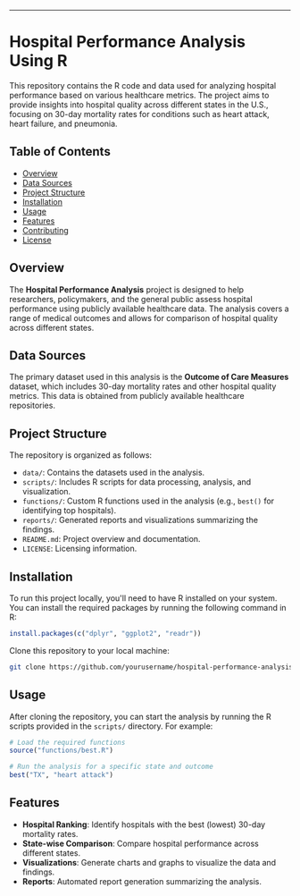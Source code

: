 

---

# Hospital Performance Analysis Using R

This repository contains the R code and data used for analyzing hospital performance based on various healthcare metrics. The project aims to provide insights into hospital quality across different states in the U.S., focusing on 30-day mortality rates for conditions such as heart attack, heart failure, and pneumonia.

## Table of Contents
- [Overview](#overview)
- [Data Sources](#data-sources)
- [Project Structure](#project-structure)
- [Installation](#installation)
- [Usage](#usage)
- [Features](#features)
- [Contributing](#contributing)
- [License](#license)

## Overview
The **Hospital Performance Analysis** project is designed to help researchers, policymakers, and the general public assess hospital performance using publicly available healthcare data. The analysis covers a range of medical outcomes and allows for comparison of hospital quality across different states.

## Data Sources
The primary dataset used in this analysis is the **Outcome of Care Measures** dataset, which includes 30-day mortality rates and other hospital quality metrics. This data is obtained from publicly available healthcare repositories.

## Project Structure
The repository is organized as follows:
- `data/`: Contains the datasets used in the analysis.
- `scripts/`: Includes R scripts for data processing, analysis, and visualization.
- `functions/`: Custom R functions used in the analysis (e.g., `best()` for identifying top hospitals).
- `reports/`: Generated reports and visualizations summarizing the findings.
- `README.md`: Project overview and documentation.
- `LICENSE`: Licensing information.

## Installation
To run this project locally, you'll need to have R installed on your system. You can install the required packages by running the following command in R:

```r
install.packages(c("dplyr", "ggplot2", "readr"))
```

Clone this repository to your local machine:
```bash
git clone https://github.com/yourusername/hospital-performance-analysis.git
```

## Usage
After cloning the repository, you can start the analysis by running the R scripts provided in the `scripts/` directory. For example:

```r
# Load the required functions
source("functions/best.R")

# Run the analysis for a specific state and outcome
best("TX", "heart attack")
```

## Features
- **Hospital Ranking**: Identify hospitals with the best (lowest) 30-day mortality rates.
- **State-wise Comparison**: Compare hospital performance across different states.
- **Visualizations**: Generate charts and graphs to visualize the data and findings.
- **Reports**: Automated report generation summarizing the analysis.



